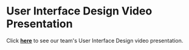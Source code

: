 # User Interface Design Video Presentation
Click [**here**](https://www.youtube.com/watch?v=DMtMu3FYfU8) to see our team's User Interface Design video presentation.
